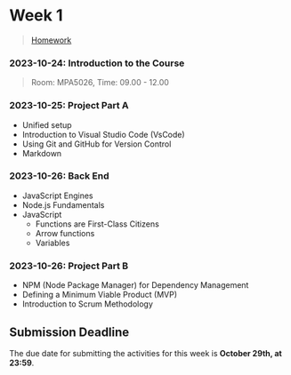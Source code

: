 # Week 1

> [Homework](./Homework.md)

### 2023-10-24: Introduction to the Course

> Room: MPA5026, Time: 09.00 - 12.00

### 2023-10-25: Project Part A

- Unified setup
- Introduction to Visual Studio Code (VsCode)
- Using Git and GitHub for Version Control
- Markdown

### 2023-10-26: Back End

- JavaScript Engines
- Node.js Fundamentals
- JavaScript
  - Functions are First-Class Citizens
  - Arrow functions
  - Variables

### 2023-10-26: Project Part B

- NPM (Node Package Manager) for Dependency Management
- Defining a Minimum Viable Product (MVP)
- Introduction to Scrum Methodology

## Submission Deadline

The due date for submitting the activities for this week is **October 29th, at 23:59**. 